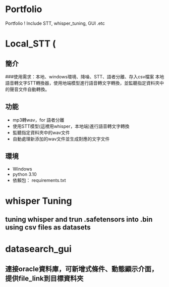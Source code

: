 # Portfolio
Portfolio ! Include STT, whisper_tuning, GUI .etc

# Local_STT (
## 簡介
###使用需求：本地、windows環境、降噪、STT、語者分離、存入csv檔案
本地語音轉文字STT轉換器，使用地端模型進行語音轉文字轉換，並監聽指定資料夾中的聲音文件自動轉換。

## 功能
- mp3轉wav，for 語者分離
- 使用STT模型(這裡用whisper，本地端)進行語音轉文字轉換
- 監聽指定資料夾中的wav文件
- 自動處理新添加的wav文件並生成對應的文字文件

## 環境
- Windows
- python 3.10
- 依賴包： requirements.txt

# whisper Tuning
## tuning whisper and trun .safetensors into .bin using csv files as datasets

# datasearch_gui
## 連接oracle資料庫，可新增式條件、動態顯示介面，提供file_link到目標資料夾
